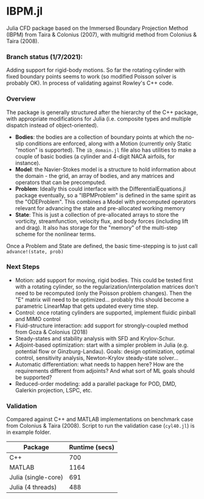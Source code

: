# IBPM.jl

Julia CFD package based on the Immersed Boundary Projection Method (IBPM) from Taira & Colonius (2007), with multigrid method from Colonius & Taira (2008).

### Branch status (1/7/2021):
Adding support for rigid-body motions.  So far the rotating cylinder with fixed boundary points seems to work (so modified Poisson solver is probably OK).  In process of validating against Rowley's C++ code.

### Overview

The package is generally structured after the hierarchy of the C++ package, with appropriate modifications for Julia (i.e. composite types and multiple dispatch instead of object-oriented).  

* __Bodies__: the bodies are a collection of boundary points at which the no-slip conditions are enforced, along with a Motion (currently only Static "motion" is supported).  The `ib_domain.jl` file also has utilities to make a couple of basic bodies (a cylinder and 4-digit NACA airfoils, for instance).
* __Model__: the Navier-Stokes model is a structure to hold information about the domain - the grid, an array of bodies, and any matrices and operators that can be precomputed.
* __Problem__: Ideally this could interface with the DifferentialEquations.jl package eventually, so a "IBPMProblem" is defined in the same spirit as the "ODEProblem".  This combines a Model with precomputed operators relevant for advancing the state and pre-allocated working memory
* __State__: This is just a collection of pre-allocated arrays to store the vorticity, streamfunction, velocity flux, and body forces (including lift and drag).  It also has storage for the "memory" of the multi-step scheme for the nonlinear terms.  

Once a Problem and State are defined, the basic time-stepping is to just call `advance!(state, prob)`

### Next Steps

*  Motion: add support for moving, rigid bodies.  This could be tested first with a rotating cylinder, so the regularization/interpolation matrices don't need to be recomputed (only the Poisson problem changes).  Then the "E" matrix will need to be optimized... probably this should become a parametric LinearMap that gets updated every time step.
*  Control: once rotating cylinders are supported, implement fluidic pinball and MIMO control
* Fluid-structure interaction: add support for strongly-coupled method from Goza & Colonius (2018)
* Steady-states and stability analysis with SFD and Krylov-Schur.
* Adjoint-based optimization: start with a simpler problem in Julia (e.g. potential flow or Ginzburg-Landau).  Goals: design optimization, optimal control, sensitivity analysis, Newton-Krylov steady-state solver...
* Automatic differentiation: what needs to happen here?  How are the requirements different from adjoints?  And what sort of ML goals should be supported?
* Reduced-order modeling: add a parallel package for POD, DMD, Galerkin projection, LSPC, etc.

### Validation
Compared against C++ and MATLAB implementations on benchmark case from Colonius & Taira (2008).  Script to run the validation case (`cyl40.jl`) is in example folder.

| Package      | Runtime (secs) |
| ----------- | ----------- |
| C++      | 700       |
| MATLAB   | 1164      |
| Julia (single-core)  | 691        |
| Julia (4 threads)  |  488   |
